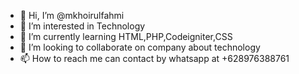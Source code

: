 - 👋 Hi, I’m @mkhoirulfahmi
- 👀 I’m interested in Technology
- 🌱 I’m currently learning HTML,PHP,Codeigniter,CSS
- 💞️ I’m looking to collaborate on company about technology
- 📫 How to reach me can contact by whatsapp at +628976388761

<!---
mkhoirulfahmi/mkhoirulfahmi is a ✨ special ✨ repository because its `README.md` (this file) appears on your GitHub profile.
You can click the Preview link to take a look at your changes.
--->
